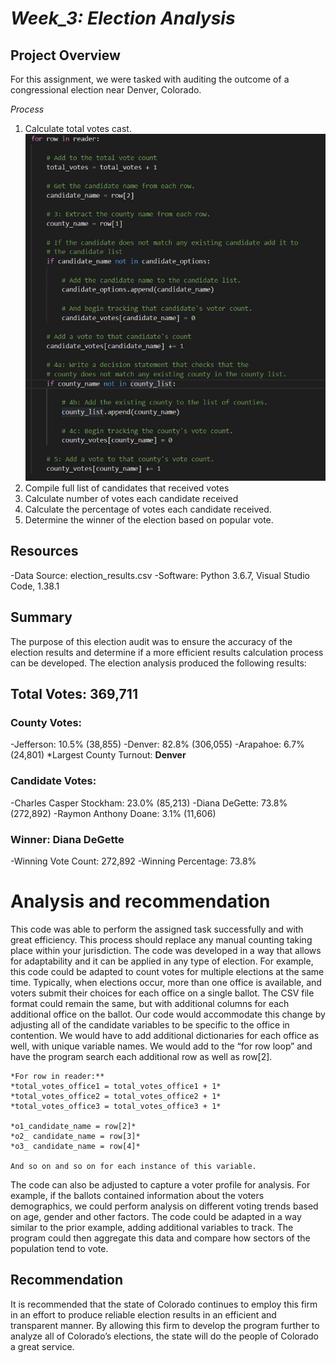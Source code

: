 # *Week_3: Election Analysis*

## Project Overview
For this assignment, we were tasked with auditing the outcome of a congressional election near Denver, Colorado.

*Process*
1. Calculate total votes cast. 
![](https://github.com/blandes37/Images/blob/master/Annotation%202020-08-08%20150244.jpg)
2. Compile full list of candidates that received votes
3. Calculate number of votes each candidate received
4. Calculate the percentage of votes each candidate received.
5. Determine the winner of the election based on popular vote.

## Resources
-Data Source: election_results.csv
-Software: Python 3.6.7, Visual Studio Code, 1.38.1

## Summary
The purpose of this election audit was to ensure the accuracy of the election results and determine if a more efficient results calculation process can be developed. The election analysis produced the following results:

## Total Votes: 369,711
### County Votes:
-Jefferson: 10.5% (38,855)
-Denver: 82.8% (306,055)
-Arapahoe: 6.7% (24,801)
*Largest County Turnout: **Denver**

### Candidate Votes:
-Charles Casper Stockham: 23.0% (85,213)
-Diana DeGette: 73.8% (272,892)
-Raymon Anthony Doane: 3.1% (11,606)

### Winner: **Diana DeGette**
-Winning Vote Count: 272,892
-Winning Percentage: 73.8%

# Analysis and recommendation
This code was able to perform the assigned task successfully and with great efficiency. This process should replace any manual counting taking place within your jurisdiction. The code was developed in a way that allows for adaptability and it can be applied in any type of election. 
For example, this code could be adapted to count votes for multiple elections at the same time. Typically, when elections occur, more than one office is available, and voters submit their choices for each office on a single ballot. The CSV file format could remain the same, but with additional columns for each additional office on the ballot. 
Our code would accommodate this change by adjusting all of the candidate variables to be specific to the office in contention. We would have to add additional dictionaries for each office as well, with unique variable names. We would add to the “for row loop” and have the program search each additional row as well as row[2].  
	
    *For row in reader:**
	*total_votes_office1 = total_votes_office1 + 1*
	*total_votes_office2 = total_votes_office2 + 1*
    *total_votes_office3 = total_votes_office3 + 1*

    *o1_candidate_name = row[2]*    
    *o2_ candidate_name = row[3]*
    *o3_ candidate_name = row[4]*
	
	And so on and so on for each instance of this variable.

The code can also be adjusted to capture a voter profile for analysis. For example, if the ballots contained information about the voters demographics, we could perform analysis on different voting trends based on age, gender and other factors. The code could be adapted in a way similar to the prior example, adding additional variables to track. The program could then aggregate this data and compare how sectors of the population tend to vote. 

## Recommendation
It is recommended that the state of Colorado continues to employ this firm in an effort to produce reliable election results in an efficient and transparent manner. By allowing this firm to develop the program further to analyze all of Colorado’s elections, the state will do the people of Colorado a great service.
